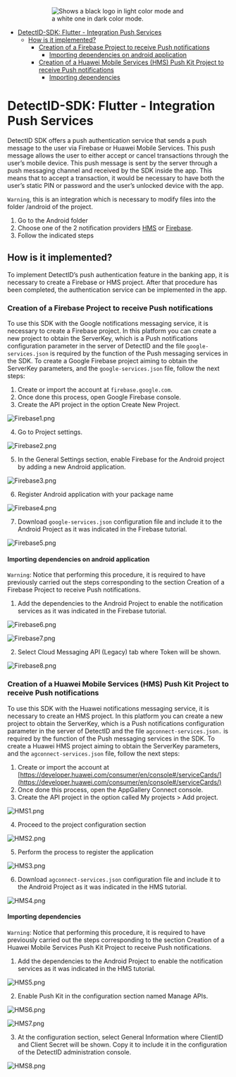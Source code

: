 <picture style="display:block;float:none;margin-left:auto;margin-right:auto;width:60%">
    <source media="(prefers-color-scheme: dark)" srcset="./img/LogoDarkBackground.png">
    <source media="(prefers-color-scheme: light)" srcset="./img/LogoWhiteBackground.png" >
    <img alt="Shows a black logo in light color mode and a white one in dark color mode." src="./img/LogoWhiteBackground.png">
</picture>

* [DetectID-SDK: Flutter - Integration Push Services](#detectid-sdk-flutter---integration-push-services)
  * [How is it implemented?](#how-is-it-implemented)
    * [Creation of a Firebase Project to receive Push notifications](#creation-of-a-firebase-project-to-receive-push-notifications)
      * [Importing dependencies on android application](#importing-dependencies-on-android-application)
    * [Creation of a Huawei Mobile Services (HMS) Push Kit Project to receive Push notifications](#creation-of-a-huawei-mobile-services-hms-push-kit-project-to-receive-push-notifications)
      * [Importing dependencies](#importing-dependencies)


# DetectID-SDK: Flutter - Integration Push Services

DetectID SDK offers a push authentication service that sends a push message to the user via Firebase or Huawei Mobile
Services. This push message allows the user to either accept or cancel transactions through the user’s mobile device.
This push message is sent by the server through a push messaging channel and received by the SDK inside the app. This
means that to accept a transaction, it would be necessary to have both the user’s static PIN or password and the user’s
unlocked device with the app.

`Warning`, this is an integration which is necessary to modify files into the folder /android of the project.

1. Go to the Android folder
2. Choose one of the 2 notification
   providers [HMS](#creation-of-a-huawei-mobile-services--hms--push-kit-project-to-receive-push-notifications)
   or [Firebase](#creation-of-a-firebase-project-to-receive-push-notifications).
3. Follow the indicated steps

## How is it implemented?

To implement DetectID’s push authentication feature in the banking app, it is necessary to create a Firebase or HMS
project. After that procedure has been completed, the authentication service can be implemented in the app.

### Creation of a Firebase Project to receive Push notifications

To use this SDK with the Google notifications messaging service, it is necessary to create a Firebase project. In this
platform you can create a new project to obtain the ServerKey, which is a Push notifications configuration parameter in
the server of DetectID and the file `google-services.json` is required by the function of the Push messaging
services in the SDK. To create a Google Firebase project aiming to obtain the ServerKey parameters, and the
`google-services.json` file, follow the next steps:

1. Create or import the account at `firebase.google.com`.
2. Once done this process, open Google Firebase console.
3. Create the API project in the option Create New Project.

![Firebase1.png](img%2FFirebase1.png)

4. Go to Project settings.

![Firebase2.png](img%2FFirebase2.png)

5. In the General Settings section, enable Firebase for the Android project by adding a new Android application.

![Firebase3.png](img%2FFirebase3.png)

6. Register Android application with your package name

![Firebase4.png](img%2FFirebase4.png)

7. Download `google-services.json` configuration file and include it to the Android Project as it was indicated in the
   Firebase tutorial.

![Firebase5.png](img%2FFirebase5.png)

#### Importing dependencies on android application

`Warning`: Notice that performing this procedure, it is required to have previously carried out the steps corresponding
to
the section Creation of a Firebase Project to receive Push notifications.

1. Add the dependencies to the Android Project to enable the notification services as it was indicated in the Firebase
   tutorial.

![Firebase6.png](img%2FFirebase6.png)

![Firebase7.png](img%2FFirebase7.png)

2. Select Cloud Messaging API (Legacy) tab where Token will be shown.

![Firebase8.png](img%2FFirebase8.png)


### Creation of a Huawei Mobile Services (HMS) Push Kit Project to receive Push notifications

To use this SDK with the Huawei notifications messaging service, it is necessary to create an HMS project. In this
platform you can create a new project to obtain the ServerKey, which is a Push notifications configuration parameter in
the server of DetectID and the file `agconnect-services.json.` is required by the function of the Push messaging
services in the SDK. To create a Huawei HMS project aiming to obtain the ServerKey parameters, and the
`agconnect-services.json` file, follow the next steps:

1. Create or import the account
   at [https://developer.huawei.com/consumer/en/console#/serviceCards/](https://developer.huawei.com/consumer/en/console#/serviceCards/)
2. Once done this process, open the AppGallery Connect console.
3. Create the API project in the option called My projects > Add project.

![HMS1.png](img%2FHMS1.png)

4. Proceed to the project configuration section

![HMS2.png](img%2FHMS2.png)

5. Perform the process to register the application

![HMS3.png](img%2FHMS3.png)

6. Download `agconnect-services.json` configuration file and include it to the Android Project as it was indicated in
   the HMS tutorial.

![HMS4.png](img%2FHMS4.png)

#### Importing dependencies

`Warning`: Notice that performing this procedure, it is required to have previously carried out the steps corresponding
to the section Creation of a Huawei Mobile Services Push Kit Project to receive Push notifications.

1. Add the dependencies to the Android Project to enable the notification services as it was indicated in the HMS
   tutorial.

![HMS5.png](img%2FHMS5.png)

2. Enable Push Kit in the configuration section named Manage APIs.

![HMS6.png](img%2FHMS6.png)

![HMS7.png](img%2FHMS7.png)

3. At the configuration section, select General Information where ClientID and Client Secret will be shown. Copy it to
   include it in the configuration of the DetectID administration console.

![HMS8.png](img%2FHMS8.png)

